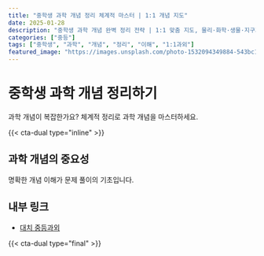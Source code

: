```yaml
---
title: "중학생 과학 개념 정리 체계적 마스터 | 1:1 개념 지도"
date: 2025-01-28
description: "중학생 과학 개념 완벽 정리 전략 | 1:1 맞춤 지도, 물리·화학·생물·지구과학 [2025년]"
categories: ["중등"]
tags: ["중학생", "과학", "개념", "정리", "이해", "1:1과외"]
featured_image: "https://images.unsplash.com/photo-1532094349884-543bc11b234d?w=1200&h=630&fit=crop"
---
```


# 중학생 과학 개념 정리하기

과학 개념이 복잡한가요? 체계적 정리로 과학 개념을 마스터하세요.

{{< cta-dual type="inline" >}}

## 과학 개념의 중요성

명확한 개념 이해가 문제 풀이의 기초입니다.

## 내부 링크
- [대치 중등과외](../../local/daechi-middle/)

{{< cta-dual type="final" >}}
